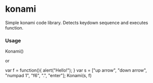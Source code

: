 # konami
Simple konami code library. Detects keydown sequence and executes function.

### Usage

Konami()

or

var f = function(){ alert("Hello!"); }
var s = ["up arrow", "down arrow", "numpad 1", "f6", ".", "enter"];
Konami(s, f)

